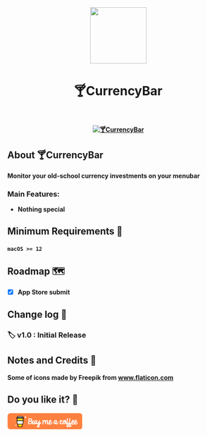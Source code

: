 
<div align="center">
	<img src="https://i.imgur.com/4vpMiuQ.png" width="128" height="128" />
	<h1><strong>🍸CurrencyBar</h1>
	
</div>
<br>

<p align="center">
<a href="https://apps.apple.com/us/app/tabbynote-micro-note-taking/id1555858947" target="_blank">
    <img
      src="https://i.imgur.com/oJbCmsV.jpg"
      alt="🍸CurrencyBar"
      title="🍸CurrencyBar"
    /></a>


  </p>
 

## About 🍸CurrencyBar

 Monitor your old-school currency investments on your menubar
 
### Main Features:

- Nothing special


## Minimum Requirements 🤔

`macOS >= 12`

  
## Roadmap 🗺

- [X] App Store submit


## Change log 🧠

### 🏷 v1.0 : Initial Release


## Notes and Credits 🍍

Some of icons made by Freepik from www.flaticon.com

## Do you like it? 🙌

[![Buy Me A Coffee](https://raw.githubusercontent.com/stevenselcuk/palamut/master/tools/orange_img.png)](https://www.buymeacoffee.com/stevenselcuk)
